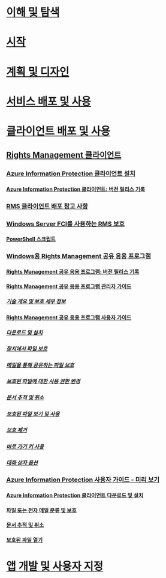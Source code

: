 # [이해 및 탐색](/information-protection/understand-explore/what-is-information-protection)
# [시작](/information-protection/get-started/requirements-azure-rms)
# [계획 및 디자인](/information-protection/plan-design/deployment-roadmap)
# [서비스 배포 및 사용](/information-protection/deploy-use/activate-service)
# [클라이언트 배포 및 사용](use-client.md)
## [Rights Management 클라이언트](use-client.md)
### [Azure Information Protection 클라이언트 설치](info-protect-client.md)
#### [Azure Information Protection 클라이언트: 버전 릴리스 기록](client-version-release-history.md)
### [RMS 클라이언트 배포 참고 사항](client-deployment-notes.md)
### [Windows Server FCI를 사용하는 RMS 보호](configure-fci.md)
#### [PowerShell 스크립트](fci-script.md)
### [Windows용 Rights Management 공유 응용 프로그램](sharing-app-windows.md)
#### [Rights Management 공유 응용 프로그램: 버전 릴리스 기록](sharing-app-version-release-history.md)
#### [Rights Management 공유 응용 프로그램 관리자 가이드](sharing-app-admin-guide.md)
##### [기술 개요 및 보호 세부 정보](sharing-app-admin-guide-technical.md)
#### [Rights Management 공유 응용 프로그램 사용자 가이드](sharing-app-user-guide.md)
##### [다운로드 및 설치](install-sharing-app.md)
##### [장치에서 파일 보호](sharing-app-protect-in-place.md)
##### [메일을 통해 공유하는 파일 보호](sharing-app-protect-by-email.md)
##### [보호된 파일에 대한 사용 권한 변경](sharing-app-reprotect-files.md)
##### [문서 추적 및 취소](sharing-app-track-revoke.md)
##### [보호된 파일 보기 및 사용](sharing-app-view-use-files.md)
##### [보호 제거](sharing-app-remove-protection.md)
##### [바로 가기 키 사용](sharing-app-keyboard-shortcuts.md)
##### [대화 상자 옵션](sharing-app-dialog-box.md)
### [Azure Information Protection 사용자 가이드 - 미리 보기](client-user-guide.md)
#### [Azure Information Protection 클라이언트 다운로드 및 설치](install-client-app.md)
#### [파일 또는 전자 메일 분류 및 보호](client-classify-protect.md)
#### [문서 추적 및 취소](client-track-revoke.md)
#### [보호된 파일 열기](client-view-use-files.md)
# [앱 개발 및 사용자 지정](/information-protection/develop/developers-guide)


<!--HONumber=Dec16_HO1-->


